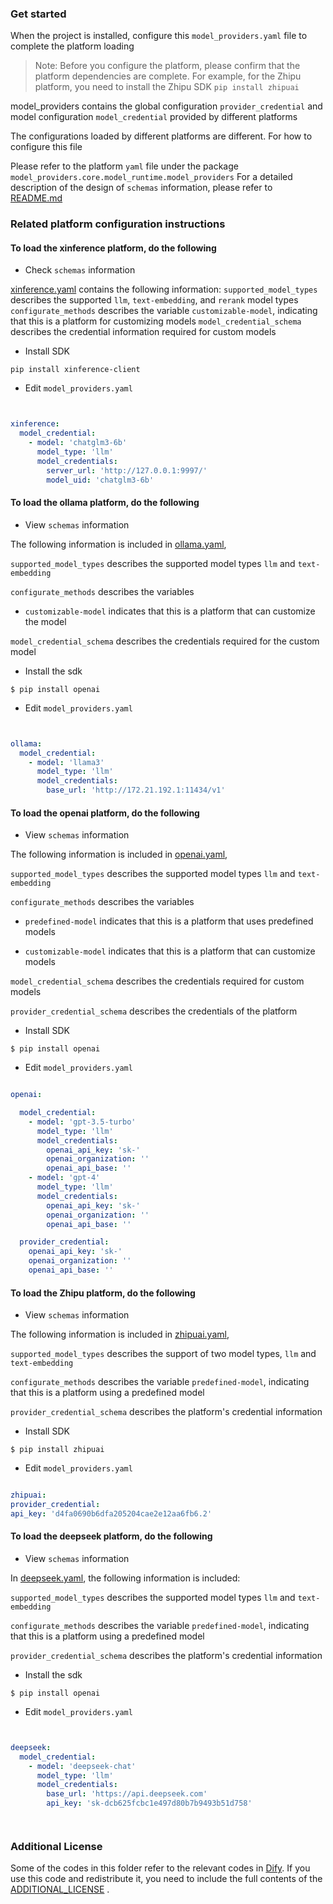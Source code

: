 ### Get started

When the project is installed, configure this `model_providers.yaml` file to complete the platform loading
> Note: Before you configure the platform, please confirm that the platform dependencies are complete. For example, for
> the Zhipu platform, you need to install the Zhipu SDK `pip install zhipuai`

model_providers contains the global configuration `provider_credential` and model configuration `model_credential`
provided by different platforms

The configurations loaded by different platforms are different. For how to configure this file

Please refer to the platform `yaml` file under the package `model_providers.core.model_runtime.model_providers`
For a detailed description of the design of `schemas` information, please refer
to [README.md](model_providers/core/model_runtime/README_en.md)

### Related platform configuration instructions

#### To load the xinference platform, do the following

- Check `schemas` information

[xinference.yaml](model_providers/core/model_runtime/model_providers/xinference/xinference.yaml) contains the following
information:
`supported_model_types` describes the supported `llm`, `text-embedding`, and `rerank` model types
`configurate_methods` describes the variable `customizable-model`, indicating that this is a platform for customizing
models
`model_credential_schema` describes the credential information required for custom models

- Install SDK

```shell
pip install xinference-client
```

- Edit `model_providers.yaml`

```yaml


xinference:
  model_credential:
    - model: 'chatglm3-6b'
      model_type: 'llm'
      model_credentials:
        server_url: 'http://127.0.0.1:9997/'
        model_uid: 'chatglm3-6b'

```

#### To load the ollama platform, do the following

- View `schemas` information

The following information is included
in [ollama.yaml](model_providers/core/model_runtime/model_providers/ollama/ollama.yaml),

`supported_model_types` describes the supported model types `llm` and `text-embedding`

`configurate_methods` describes the variables

- `customizable-model` indicates that this is a platform that can customize the model

`model_credential_schema` describes the credentials required for the custom model

- Install the sdk

```shell
$ pip install openai
```

- Edit `model_providers.yaml`

```yaml


ollama:
  model_credential:
    - model: 'llama3'
      model_type: 'llm'
      model_credentials:
        base_url: 'http://172.21.192.1:11434/v1'

```

#### To load the openai platform, do the following

- View `schemas` information

The following information is included
in [openai.yaml](Fmodel_providers/core/model_runtime/model_providers/openai/openai.yaml),

`supported_model_types` describes the supported model types `llm` and `text-embedding`

`configurate_methods` describes the variables

- `predefined-model` indicates that this is a platform that uses predefined models

- `customizable-model` indicates that this is a platform that can customize models

`model_credential_schema` describes the credentials required for custom models

`provider_credential_schema` describes the credentials of the platform

- Install SDK

```shell
$ pip install openai
```

- Edit `model_providers.yaml`

```yaml

openai:

  model_credential:
    - model: 'gpt-3.5-turbo'
      model_type: 'llm'
      model_credentials:
        openai_api_key: 'sk-'
        openai_organization: ''
        openai_api_base: ''
    - model: 'gpt-4'
      model_type: 'llm'
      model_credentials:
        openai_api_key: 'sk-'
        openai_organization: ''
        openai_api_base: ''

  provider_credential:
    openai_api_key: 'sk-'
    openai_organization: ''
    openai_api_base: ''
```

#### To load the Zhipu platform, do the following

- View `schemas` information

The following information is included
in [zhipuai.yaml](model_providers/core/model_runtime/model_providers/zhipuai/zhipuai.yaml),

`supported_model_types` describes the support of two model types, `llm` and `text-embedding`

`configurate_methods` describes the variable `predefined-model`, indicating that this is a platform using a predefined
model

`provider_credential_schema` describes the platform's credential information

- Install SDK

```shell
$ pip install zhipuai
```

- Edit `model_providers.yaml`

```yaml

zhipuai:
provider_credential:
api_key: 'd4fa0690b6dfa205204cae2e12aa6fb6.2'
```

#### To load the deepseek platform, do the following

- View `schemas` information

In [deepseek.yaml](model_providers/core/model_runtime/model_providers/deepseek/deepseek.yaml), the following information
is included:

`supported_model_types` describes the supported model types `llm` and `text-embedding`

`configurate_methods` describes the variable `predefined-model`, indicating that this is a platform using a predefined
model

`provider_credential_schema` describes the platform's credential information

- Install the sdk

```shell
$ pip install openai
```

- Edit `model_providers.yaml`

```yaml


deepseek:
  model_credential:
    - model: 'deepseek-chat'
      model_type: 'llm'
      model_credentials:
        base_url: 'https://api.deepseek.com'
        api_key: 'sk-dcb625fcbc1e497d80b7b9493b51d758'




```

### Additional License

Some of the codes in this folder refer to the relevant codes in [Dify](https://github.com/langgenius/dify/tree/main/api/core/model_runtime).
If you use this code and redistribute it, you need to include the full contents of the [ADDITIONAL_LICENSE](../../ADDITIONAL_LICENSE) .